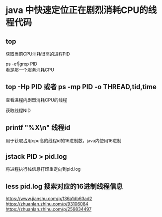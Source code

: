 # java 中快速定位正在剧烈消耗CPU的线程代码

## top

获取当前CPU消耗很高的进程PID  

ps -ef|grep PID  
看是那一个服务消耗CPU

## top -Hp PID 或者 ps -mp PID -o THREAD,tid,time

查看进程内剧烈消耗CPU的线程

获取线程NID

## printf "%X\n" 线程id

用于获取占用cpu高的线程id的16进制数，java内使用16进制  

## jstack PID > pid.log

将进程执行栈信息打印重定向到pid.log  

## less pid.log 搜索对应的16进制线程信息

https://www.jianshu.com/p/f36a1db63ad2
https://zhuanlan.zhihu.com/p/93106084
https://zhuanlan.zhihu.com/p/259834497